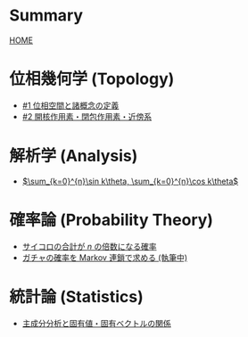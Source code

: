 # Summary

[HOME](index.md)

# 位相幾何学 (Topology)
- [#1 位相空間と諸概念の定義](topology/topology1.md)
- [#2 開核作用素・閉包作用素・近傍系](topology/topology2.md)
<!-- - [積位相のコンパクト性と Tychonoff の定理](topology/tychonoff.md) -->

# 解析学 (Analysis)

- [$\sum_{k=0}^{n}\sin k\theta, \sum_{k=0}^{n}\cos k\theta$](analysis/sum_sin_cos.md)

# 確率論 (Probability Theory)

- [サイコロの合計が $n$ の倍数になる確率](probability/dice.md)
- [ガチャの確率を Markov 連鎖で求める (執筆中)]()

# 統計論 (Statistics)

- [主成分分析と固有値・固有ベクトルの関係](statistics/pca.md)
